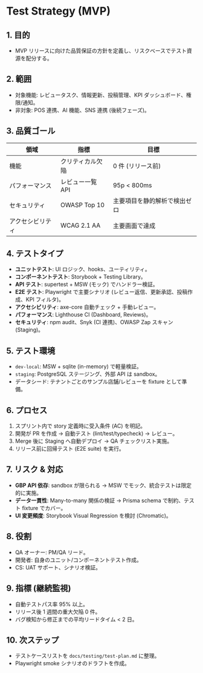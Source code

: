 # Test Strategy (MVP)

## 1. 目的
- MVP リリースに向けた品質保証の方針を定義し、リスクベースでテスト資源を配分する。

## 2. 範囲
- 対象機能: レビュータスク、情報更新、投稿管理、KPI ダッシュボード、権限/通知。
- 非対象: POS 連携、AI 機能、SNS 連携 (後続フェーズ)。

## 3. 品質ゴール
| 領域 | 指標 | 目標 |
| --- | --- | --- |
| 機能 | クリティカル欠陥 | 0 件 (リリース前) |
| パフォーマンス | レビュー一覧 API | 95p < 800ms |
| セキュリティ | OWASP Top 10 | 主要項目を静的解析で検出ゼロ |
| アクセシビリティ | WCAG 2.1 AA | 主要画面で達成 |

## 4. テストタイプ
- **ユニットテスト**: UI ロジック、hooks、ユーティリティ。
- **コンポーネントテスト**: Storybook + Testing Library。
- **API テスト**: supertest + MSW (モック) でハンドラー検証。
- **E2E テスト**: Playwright で主要シナリオ (レビュー返信、更新承認、投稿作成、KPI フィルタ)。
- **アクセシビリティ**: axe-core 自動チェック + 手動レビュー。
- **パフォーマンス**: Lighthouse CI (Dashboard, Reviews)。
- **セキュリティ**: npm audit、Snyk (CI 連携)、OWASP Zap スキャン (Staging)。

## 5. テスト環境
- `dev-local`: MSW + sqlite (in-memory) で軽量検証。
- `staging`: PostgreSQL ステージング、外部 API は sandbox。
- データシード: テナントごとのサンプル店舗/レビューを fixture として準備。

## 6. プロセス
1. スプリント内で story 定義時に受入条件 (AC) を明記。
2. 開発が PR を作成 → 自動テスト (lint/test/typecheck) → レビュー。
3. Merge 後に Staging へ自動デプロイ → QA チェックリスト実施。
4. リリース前に回帰テスト (E2E suite) を実行。

## 7. リスク & 対応
- **GBP API 依存**: sandbox が限られる → MSW でモック、統合テストは限定的に実施。
- **データ一貫性**: Many-to-many 関係の検証 → Prisma schema で制約、テスト fixture でカバー。
- **UI 変更頻度**: Storybook Visual Regression を検討 (Chromatic)。

## 8. 役割
- QA オーナー: PM/QA リード。
- 開発者: 自身のユニット/コンポーネントテスト作成。
- CS: UAT サポート、シナリオ検証。

## 9. 指標 (継続監視)
- 自動テストパス率 95% 以上。
- リリース後 1 週間の重大欠陥 0 件。
- バグ検知から修正までの平均リードタイム < 2 日。

## 10. 次ステップ
- テストケースリストを `docs/testing/test-plan.md` に整理。
- Playwright smoke シナリオのドラフトを作成。
